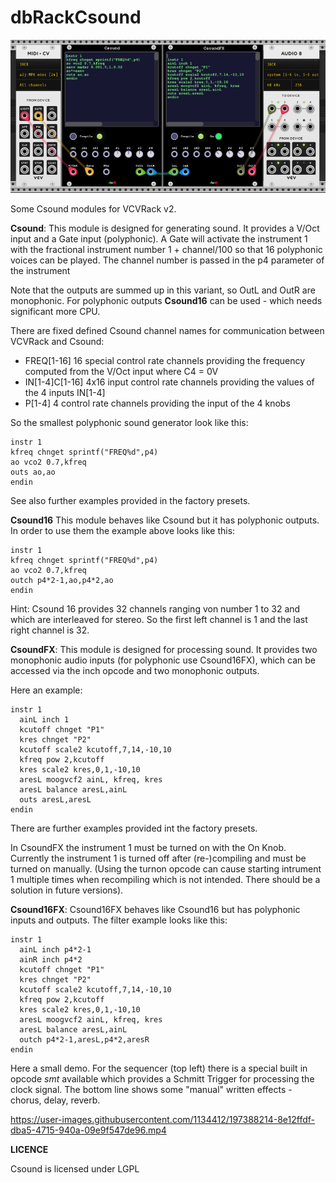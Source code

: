 # dbRackCsound

![](images/csound1.png?raw=true)

Some Csound modules for VCVRack v2.

**Csound**: This module is designed for generating sound. It provides a V/Oct input and a
Gate input (polyphonic). A Gate will activate the instrument 1 with the fractional instrument
number 1 + channel/100 so that 16 polyphonic voices can be played. The channel number is passed 
in the p4 parameter of the instrument

Note that the outputs are summed up in this variant, 
so OutL and OutR are monophonic. For polyphonic outputs **Csound16** can be used - which needs significant more CPU.

There are fixed defined Csound channel names for communication between VCVRack and Csound:
- FREQ[1-16] 16 special control rate channels providing the frequency computed from the V/Oct input where C4 = 0V
- IN[1-4]C[1-16]  4x16 input control rate channels providing the values of the 4 inputs IN[1-4]
- P[1-4] 4 control rate channels providing the input of the 4 knobs 

So the smallest polyphonic sound generator look like this:

```csound-orc
instr 1
kfreq chnget sprintf("FREQ%d",p4)
ao vco2 0.7,kfreq
outs ao,ao
endin
```
See also further examples provided in the factory presets.

**Csound16**
This module behaves like Csound but it has polyphonic outputs. In order to use them
the example above looks like this:
```csound-orc
instr 1
kfreq chnget sprintf("FREQ%d",p4)
ao vco2 0.7,kfreq
outch p4*2-1,ao,p4*2,ao
endin
```
Hint: Csound 16 provides 32 channels ranging von number 1 to 32 and which are interleaved for stereo.
So the first left channel is 1 and the last right channel is 32.



**CsoundFX**: This module is designed for processing sound. 
It provides two monophonic audio inputs (for polyphonic use Csound16FX),
which can be accessed via the inch opcode and two monophonic outputs.

Here an example: 

```csound-orc
instr 1
  ainL inch 1
  kcutoff chnget "P1"
  kres chnget "P2"
  kcutoff scale2 kcutoff,7,14,-10,10
  kfreq pow 2,kcutoff
  kres scale2 kres,0,1,-10,10
  aresL moogvcf2 ainL, kfreq, kres
  aresL balance aresL,ainL
  outs aresL,aresL
endin
```

There are further examples provided int the factory presets.

In CsoundFX the instrument 1 must be turned on with the On Knob. 
Currently the instrument 1 is turned off after (re-)compiling and must be turned on manually.
(Using the turnon opcode can cause starting intrument 1 multiple times when recompiling which is not intended.
There should be a solution in future versions).

**Csound16FX**:
Csound16FX behaves like Csound16 but has polyphonic inputs and outputs. The filter example looks like this:

```csound-orc
instr 1
  ainL inch p4*2-1
  ainR inch p4*2
  kcutoff chnget "P1"
  kres chnget "P2"
  kcutoff scale2 kcutoff,7,14,-10,10
  kfreq pow 2,kcutoff
  kres scale2 kres,0,1,-10,10
  aresL moogvcf2 ainL, kfreq, kres
  aresL balance aresL,ainL
  outch p4*2-1,aresL,p4*2,aresR
endin
```



Here a small demo. For the sequencer (top left) there is a special built in opcode *smt* available which provides a Schmitt Trigger for processing the clock signal. The bottom line shows some "manual" written effects - chorus, delay, reverb.


https://user-images.githubusercontent.com/1134412/197388214-8e12ffdf-dba5-4715-940a-09e9f547de96.mp4


**LICENCE**

Csound is licensed under LGPL
